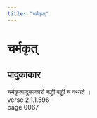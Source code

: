 ```yaml
---
title: "चर्मकृत्"
---
```


# चर्मकृत्
## पादुकाकार
चर्मकृत्पादुकाकारो नद्ध्री वद्ध्री च क्थ्यते ।<br />verse 2.1.1.596<br />page 0067

